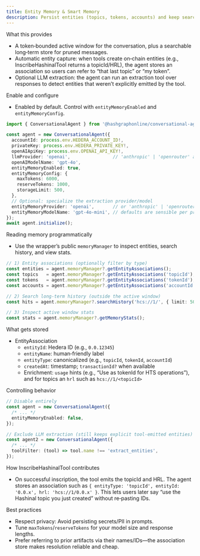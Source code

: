 ```yaml
---
title: Entity Memory & Smart Memory
description: Persist entities (topics, tokens, accounts) and keep searchable history the agent can use for follow‑ups
---
```


What this provides
- A token‑bounded active window for the conversation, plus a searchable long‑term store for pruned messages.
- Automatic entity capture: when tools create on‑chain entities (e.g., InscribeHashinalTool returns a topicId/HRL), the agent stores an association so users can refer to “that last topic” or “my token”.
- Optional LLM extraction: the agent can run an extraction tool over responses to detect entities that weren’t explicitly emitted by the tool.

Enable and configure
- Enabled by default. Control with `entityMemoryEnabled` and `entityMemoryConfig`.

```ts
import { ConversationalAgent } from '@hashgraphonline/conversational-agent';

const agent = new ConversationalAgent({
  accountId: process.env.HEDERA_ACCOUNT_ID!,
  privateKey: process.env.HEDERA_PRIVATE_KEY!,
  openAIApiKey: process.env.OPENAI_API_KEY!,
  llmProvider: 'openai',                // 'anthropic' | 'openrouter' also supported
  openAIModelName: 'gpt-4o',
  entityMemoryEnabled: true,
  entityMemoryConfig: {
    maxTokens: 6000,
    reserveTokens: 1000,
    storageLimit: 500,
  },
  // Optional: specialize the extraction provider/model
  entityMemoryProvider: 'openai',       // or 'anthropic' | 'openrouter'
  entityMemoryModelName: 'gpt-4o-mini', // defaults are sensible per provider
});
await agent.initialize();
```

Reading memory programmatically
- Use the wrapper’s public `memoryManager` to inspect entities, search history, and view stats.

```ts
// 1) Entity associations (optionally filter by type)
const entities = agent.memoryManager?.getEntityAssociations();
const topics   = agent.memoryManager?.getEntityAssociations('topicId');
const tokens   = agent.memoryManager?.getEntityAssociations('tokenId');
const accounts = agent.memoryManager?.getEntityAssociations('accountId');

// 2) Search long‑term history (outside the active window)
const hits = agent.memoryManager?.searchHistory('hcs://1/', { limit: 50 });

// 3) Inspect active window stats
const stats = agent.memoryManager?.getMemoryStats();
```

What gets stored
- EntityAssociation
  - `entityId`: Hedera ID (e.g., `0.0.12345`)
  - `entityName`: human‑friendly label
  - `entityType`: canonicalized (e.g., `topicId`, `tokenId`, `accountId`)
  - `createdAt`: timestamp; `transactionId?` when available
  - Enrichment: `usage` hints (e.g., “Use as tokenId for HTS operations”), and for topics an `hrl` such as `hcs://1/<topicId>`

Controlling behavior
```ts
// Disable entirely
const agent = new ConversationalAgent({
  /* ... */
  entityMemoryEnabled: false,
});

// Exclude LLM extraction (still keeps explicit tool-emitted entities)
const agent2 = new ConversationalAgent({
  /* ... */
  toolFilter: (tool) => tool.name !== 'extract_entities',
});
```

How InscribeHashinalTool contributes
- On successful inscription, the tool emits the topicId and HRL. The agent stores an association such as `{ entityType: 'topicId', entityId: '0.0.x', hrl: 'hcs://1/0.0.x' }`. This lets users later say “use the Hashinal topic you just created” without re‑pasting IDs.

Best practices
- Respect privacy: Avoid persisting secrets/PII in prompts.
- Tune `maxTokens`/`reserveTokens` for your model size and response lengths.
- Prefer referring to prior artifacts via their names/IDs—the association store makes resolution reliable and cheap.

